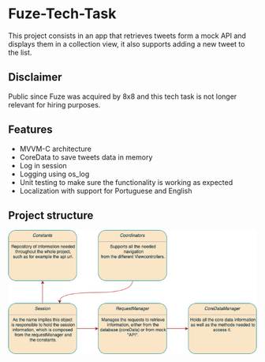 # Fuze-Tech-Task

This project consists in an app that retrieves tweets form a mock API and displays them in a collection view, it also supports adding a new tweet to the list.

## Disclaimer

Public since Fuze was acquired by 8x8 and this tech task is not longer relevant for hiring purposes.

## Features

- MVVM-C architecture
- CoreData to save tweets data in memory
- Log in session
- Logging using os_log
- Unit testing to make sure the functionality is working as expected
- Localization with support for Portuguese and English

## Project structure

![alt text](Project_Structure.png)
